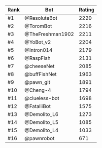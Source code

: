 Rank|Bot|Rating
---|---|---
#1|@ResoluteBot|2220
#2|@ToromBot|2216
#3|@TheFreshman1902|2211
#4|@YoBot_v2|2204
#5|@Intron014|2179
#6|@RaspFish|2131
#7|@cheeseNet|2085
#8|@buffFishNet|1963
#9|@pawn_git|1891
#10|@Cheng-4|1794
#11|@clueless-bot|1698
#12|@FataliiBot|1575
#13|@Demolito_L6|1273
#14|@Demolito_L5|1085
#15|@Demolito_L4|1033
#16|@pawnrobot|671
